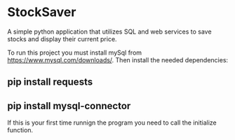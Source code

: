 # StockSaver
A simple python application that utilizes SQL and web services to save stocks and display their current price.

To run this project you must install mySql from https://www.mysql.com/downloads/. Then install the needed dependencies:
## pip install requests
## pip install mysql-connector

If this is your first time runnign the program you need to call the initialize function.
